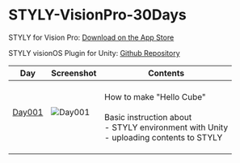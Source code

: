 # STYLY-VisionPro-30Days

STYLY for Vision Pro: [Download on the App Store](https://apps.apple.com/us/app/styly-for-vision-pro/id6475184828)

STYLY visionOS Plugin for Unity: [Github Repository](https://github.com/styly-dev/STYLY-VisionOS-Plugin/)

| Day     | Screenshot                                                                                                      | Contents                                                                                                                                 |
| ------- | --------------------------------------------------------------------------------------------------------------- | ---------------------------------------------------------------------------------------------------------------------------------------- |
| [Day001](https://github.com/styly-dev/STYLY-VisionPro-30Days/tree/main/Day001%20-%20Hello%20Cube) | ![Day001](https://github.com/styly-dev/STYLY-VisionPro-30Days/assets/387880/0a3be490-bed4-4880-b522-f3be851630b7) | <br />How to make "Hello Cube"<br /><br />Basic instruction about<br />- STYLY environment with Unity<br />- uploading contents to STYLY |
|         |                                                                                                                 |                                                                                                                                          |
|         |                                                                                                                 |                                                                                                                                          |
|         |                                                                                                                 |                                                                                                                                          |
